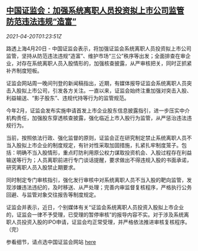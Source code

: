 <!--1618882263000-->
[中国证监会：加强系统离职人员投资拟上市公司监管 防范违法违规“造富”](https://cn.reuters.com/article/china-csrc-staff-ipo-0420-idCNKBS2C704F)
------

<div><i>2021-04-20T01:23:51Z</i></div><p>路透上海4月20日 - 中国证监会表示，将加强证监会系统离职人员投资拟上市公司监管，坚持从防范违法违规“造富”、维护市场“三公”秩序等出发；全面排查在审企业，对存在系统离职人员入股情形的，加强核查披露，从严审核把关，同时正抓紧补齐制度短板。</p><p>证监会网站周一晚间刊登的新闻稿指出，近期，有媒体报导证监会系统离职人员突击入股拟上市公司，引发各方关注。一直以来，证监会始终注重加强对突击入股、利益输送、“影子股东”、违规代持等行为的监管规范。</p><p>今年2月，证监会发布实施申请首发上市企业股东信息披露指引，进一步压实中介机构责任，加强股东穿透核查披露，强化临近上市入股行为监管，从严惩治违法违规行为。</p><p>当前，按照依法行政、强化监督的原则，证监会正在研究制定禁止系统离职人员不当入股拟上市企业的制度规定，有针对性采取加固措施，扎紧扎牢制度笼子。包括：明确不当入股情形，重点盯防利用原公权力谋取投资机会、入股过程存在利益输送等行为；人员离职前进行专门谈话提醒，要求做出不得违规入股的书面承诺，研究离职人员入股禁止期要求。</p><p>同时制定专门审核指引，强化发行审核中对系统离职人员不当入股的靶向监管，发现涉嫌违法违纪的，及时移送、从严处理；完善内审监督复核程序，严格执行公务回避、与监管对象交往报告等制度规定。 　</p><p>证监会并表示，近日，个别媒体有关“证监会系统离职人员投资入股拟上市企业的，证监会一律不予受理，已受理的暂停审核”的报导内容不实。对于涉及系统离职人员投资入股的IPO申请，证监会均正常受理，并严格依法推进审核复核程序。（完）</p><p>参看细节，请点选中国证监会网站 <a href="http://www.csrc.gov.cn/pub/newsite/zjhxwfb/xwdd/202104/t20210419_396267.html">here</a></p>
